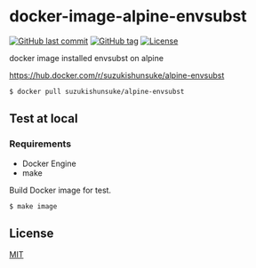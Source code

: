# docker-image-alpine-envsubst

[![GitHub last commit](https://img.shields.io/github/last-commit/suzuki-shunsuke/docker-image-alpine-envsubst.svg)](https://github.com/suzuki-shunsuke/docker-image-alpine-envsubst)
[![GitHub tag](https://img.shields.io/github/tag/suzuki-shunsuke/docker-image-alpine-envsubst.svg)](https://github.com/suzuki-shunsuke/docker-image-alpine-envsubst/releases)
[![License](http://img.shields.io/badge/license-mit-blue.svg?style=flat-square)](https://raw.githubusercontent.com/suzuki-shunsuke/docker-image-alpine-envsubst/master/LICENSE)

docker image installed envsubst on alpine

https://hub.docker.com/r/suzukishunsuke/alpine-envsubst

```
$ docker pull suzukishunsuke/alpine-envsubst
```

## Test at local

### Requirements

* Docker Engine
* make

Build Docker image for test.

```
$ make image
```

## License

[MIT](LICENSE)
